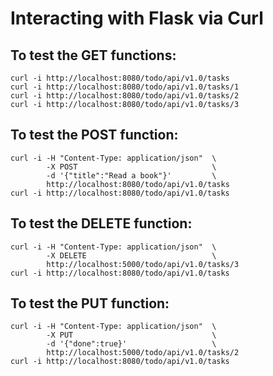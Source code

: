 # Interacting with Flask via Curl

## To test the GET functions:

    curl -i http://localhost:8080/todo/api/v1.0/tasks
    curl -i http://localhost:8080/todo/api/v1.0/tasks/1
    curl -i http://localhost:8080/todo/api/v1.0/tasks/2
    curl -i http://localhost:8080/todo/api/v1.0/tasks/3

## To test the POST function:

    curl -i -H "Content-Type: application/json"  \
            -X POST                              \
            -d '{"title":"Read a book"}'         \
            http://localhost:8080/todo/api/v1.0/tasks
    curl -i http://localhost:8080/todo/api/v1.0/tasks

## To test the DELETE function:

    curl -i -H "Content-Type: application/json"  \
            -X DELETE                            \
            http://localhost:5000/todo/api/v1.0/tasks/3
    curl -i http://localhost:8080/todo/api/v1.0/tasks

## To test the PUT function:

    curl -i -H "Content-Type: application/json"  \
            -X PUT                               \
            -d '{"done":true}'                   \
            http://localhost:5000/todo/api/v1.0/tasks/2
    curl -i http://localhost:8080/todo/api/v1.0/tasks
